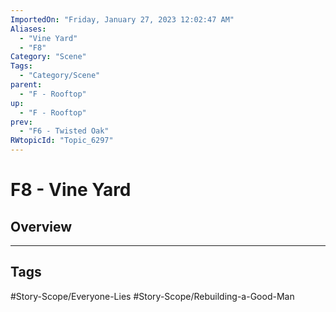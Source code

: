 ```yaml
---
ImportedOn: "Friday, January 27, 2023 12:02:47 AM"
Aliases:
  - "Vine Yard"
  - "F8"
Category: "Scene"
Tags:
  - "Category/Scene"
parent:
  - "F - Rooftop"
up:
  - "F - Rooftop"
prev:
  - "F6 - Twisted Oak"
RWtopicId: "Topic_6297"
---
```

# F8 - Vine Yard
## Overview

---
## Tags
#Story-Scope/Everyone-Lies #Story-Scope/Rebuilding-a-Good-Man

